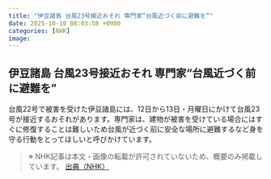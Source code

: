 ```yaml
---
title: "伊豆諸島 台風23号接近おそれ 専門家“台風近づく前に避難を”"
date: 2025-10-10 08:03:58 +0900
categories: [NHK]
image: 
---
```

## 伊豆諸島 台風23号接近おそれ 専門家“台風近づく前に避難を”

台風22号で被害を受けた伊豆諸島には、12日から13日・月曜日にかけて台風23号が接近するおそれがあります。専門家は、建物が被害を受けている場合にはすぐに修復することは難しいため台風が近づく前に安全な場所に避難するなど身を守る行動をとってほしいと呼びかけています。

> ※ NHK記事は本文・画像の転載が許可されていないため、概要のみ掲載しています。
[出典（NHK）](http://www3.nhk.or.jp/news/html/20251010/k10014946751000.html)
